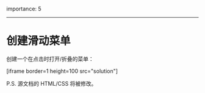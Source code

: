 importance: 5

---

# 创建滑动菜单

创建一个在点击时打开/折叠的菜单：

[iframe border=1 height=100 src="solution"]

P.S. 源文档的 HTML/CSS 将被修改。

